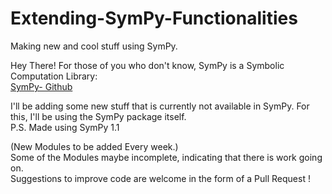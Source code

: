 # Extending-SymPy-Functionalities
Making new and cool stuff using SymPy.

Hey There!
For those of you who don't know, SymPy is a Symbolic Computation Library:</br>
<a href="https://github.com/sympy/sympy">SymPy- Github</a>

I'll be adding some new stuff that is currently not available in SymPy.
For this, I'll be using the SymPy package itself.</br>
P.S. Made using SymPy 1.1 </br>

(New Modules to be added Every week.)</br>
Some of the Modules maybe incomplete, indicating that there is work going on.</br>
Suggestions to improve code are welcome in the form of a Pull Request  !
